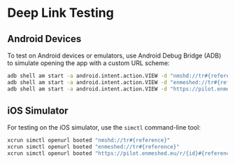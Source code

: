 # Deep Link Testing

## Android Devices

To test on Android devices or emulators, use Android Debug Bridge (ADB) to simulate opening the app with a custom URL scheme:

```bash
adb shell am start -a android.intent.action.VIEW -d "nmshd://tr#{reference}"
adb shell am start -a android.intent.action.VIEW -d "enmeshed://tr#{reference}"
adb shell am start -a android.intent.action.VIEW -d "https://pilot.enmeshed.eu/r/{id}#{reference}"
```

## iOS Simulator

For testing on the iOS simulator, use the `simctl` command-line tool:

```bash
xcrun simctl openurl booted "nmshd://tr#{reference}"
xcrun simctl openurl booted "enmeshed://tr#{reference}"
xcrun simctl openurl booted "https://pilot.enmeshed.eu/r/{id}#{reference}"
```
